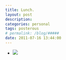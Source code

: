 ```yaml
---
title: Lunch. 
layout: post
description:  
categories: personal
tags: posterous
# permalink: /blog/#####
date: 2011-07-16 13:44:00
---
```


<ul data-clearing>
  <li><a href="/img/blog/2011/07/29201143-image.jpg"><img src="/img/blog/2011/07/29201143-image.jpg" data-caption=""></a></li>
</ul>